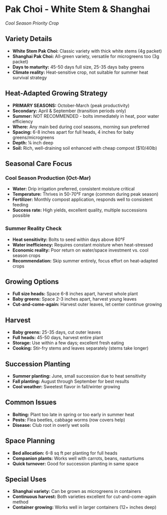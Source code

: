 # Pak Choi - White Stem & Shanghai  
*Cool Season Priority Crop*

## Variety Details
- **White Stem Pak Choi:** Classic variety with thick white stems (4g packet)
- **Shanghai Pak Choi:** All-green variety, versatile for microgreens too (3g packet)
- **Days to maturity:** 45-50 days full size, 25-35 days baby greens
- **Climate reality:** Heat-sensitive crop, not suitable for summer heat survival strategy

## Heat-Adapted Growing Strategy
- **PRIMARY SEASONS:** October-March (peak productivity)
- **Secondary:** April & September (transition periods only)
- **Summer:** NOT RECOMMENDED - bolts immediately in heat, poor water efficiency
- **Where:** Any main bed during cool seasons, morning sun preferred
- **Spacing:** 6-8 inches apart for full heads, 4 inches for baby greens/microgreens
- **Depth:** ¼ inch deep
- **Soil:** Rich, well-draining soil enhanced with cheap compost ($10/40lb)

## Seasonal Care Focus
### **Cool Season Production (Oct-Mar)**
- **Water:** Drip irrigation preferred, consistent moisture critical
- **Temperature:** Thrives in 50-70°F range (common during peak season)  
- **Fertilizer:** Monthly compost application, responds well to consistent feeding
- **Success rate:** High yields, excellent quality, multiple successions possible

### **Summer Reality Check**
- **Heat sensitivity:** Bolts to seed within days above 80°F
- **Water inefficiency:** Requires constant moisture when heat-stressed
- **Economic reality:** Poor return on water/space investment vs. cool season crops
- **Recommendation:** Skip summer entirely, focus effort on heat-adapted crops

## Growing Options
- **Full size heads:** Space 6-8 inches apart, harvest whole plant
- **Baby greens:** Space 2-3 inches apart, harvest young leaves
- **Cut-and-come-again:** Harvest outer leaves, let center continue growing

## Harvest
- **Baby greens:** 25-35 days, cut outer leaves
- **Full heads:** 45-50 days, harvest entire plant
- **Storage:** Use within a few days; excellent fresh eating
- **Cooking:** Stir-fry stems and leaves separately (stems take longer)

## Succession Planting
- **Summer planting:** June, small succession due to heat sensitivity
- **Fall planting:** August through September for best results
- **Cool weather:** Sweetest flavor in fall/winter growing

## Common Issues
- **Bolting:** Plant too late in spring or too early in summer heat
- **Pests:** Flea beetles, cabbage worms (row covers help)
- **Disease:** Club root in overly wet soils

## Space Planning
- **Bed allocation:** 6-8 sq ft per planting for full heads
- **Companion plants:** Works well with carrots, beans, nasturtiums
- **Quick turnover:** Good for succession planting in same space

## Special Uses
- **Shanghai variety:** Can be grown as microgreens in containers
- **Continuous harvest:** Both varieties excellent for cut-and-come-again method
- **Container growing:** Works well in larger containers (12+ inches deep)